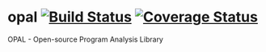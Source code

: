 opal [![Build Status](https://travis-ci.org/saeg/opal.svg?branch=master)](https://travis-ci.org/saeg/opal) [![Coverage Status](https://coveralls.io/repos/saeg/opal/badge.png)](https://coveralls.io/r/saeg/opal)
====

OPAL - Open-source Program Analysis Library
